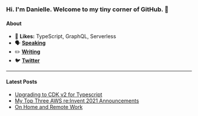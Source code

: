### Hi. I'm Danielle. Welcome to my tiny corner of GitHub. 👋

#### **About**
- 🧠 **Likes:** TypeScript, GraphQL, Serverless
- 🗣 **[Speaking](https://www.danielleheberling.xyz/speaking)**
- ✏️ **[Writing](https://www.danielleheberling.xyz/)**
- 🐦 **[Twitter](https://twitter.com/deeheber)**

<hr />

#### **Latest Posts**
<!-- start latest posts -->
- [Upgrading to CDK v2 for Typescript](https://danielleheberling.xyz/blog/upgrading-to-cdk-v2/)
- [My Top Three AWS re:Invent 2021 Announcements](https://danielleheberling.xyz/blog/reinvent-2021/)
- [On Home and Remote Work](https://danielleheberling.xyz/blog/remote-work-home/)
<!-- end latest posts -->
